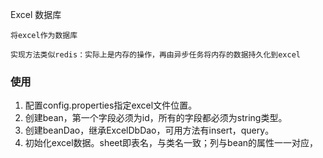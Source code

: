Excel 数据库
```
将excel作为数据库

实现方法类似redis：实际上是内存的操作，再由异步任务将内存的数据持久化到excel
```

### 使用
1. 配置config.properties指定excel文件位置。
2. 创建bean，第一个字段必须为id，所有的字段都必须为string类型。
3. 创建beanDao，继承ExcelDbDao，可用方法有insert，query。
4. 初始化excel数据。sheet即表名，与类名一致；列与bean的属性一一对应，